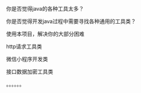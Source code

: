 你是否觉得java的各种工具太多？

你是否觉得开发java过程中需要寻找各种通用的工具类？

使用本项目，解决你的大部分困难

http请求工具类

微信小程序开发类

接口数据加密工具类

。。。。。。